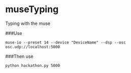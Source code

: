 museTyping
==========

Typing with the muse

###Use
```
muse-io --preset 14 --device "DeviceName" --dsp --osc osc.udp://localhost:5000
```

###Then use
```
python hackathon.py 5000
```
